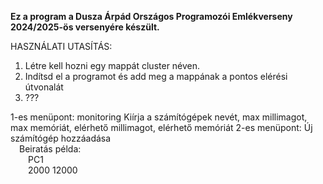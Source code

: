 **Ez a program a Dusza Árpád Országos Programozói Emlékverseny 2024/2025-ös versenyére készült.**

HASZNÁLATI UTASÍTÁS:

1. Létre kell hozni egy mappát cluster néven.
2. Indítsd el a programot és add meg a mappának a pontos elérési útvonalát
3. ???

1-es menüpont: monitoring
    Kiírja a számítógépek nevét, max millimagot, max memóriát, elérhető millimagot, elérhető memóriát
2-es menüpont: Új számítógép hozzáadása <br>
&emsp;Beiratás példa: <br> 
&emsp;&emsp;PC1 <br>
&emsp;&emsp;2000 12000
